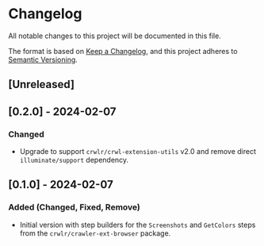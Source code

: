 # Changelog
All notable changes to this project will be documented in this file.

The format is based on [Keep a Changelog](https://keepachangelog.com/en/1.0.0/),
and this project adheres to [Semantic Versioning](https://semver.org/spec/v2.0.0.html).

## [Unreleased]

## [0.2.0] - 2024-02-07
### Changed
* Upgrade to support `crwlr/crwl-extension-utils` v2.0 and remove direct `illuminate/support` dependency.

## [0.1.0] - 2024-02-07
### Added (Changed, Fixed, Remove)
* Initial version with step builders for the `Screenshots` and `GetColors` steps from the `crwlr/crawler-ext-browser` package.
